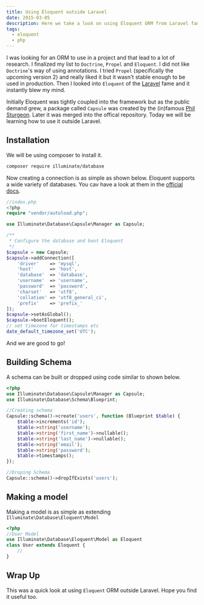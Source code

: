 ```yaml
---
title: Using Eloquent outside Laravel
date: 2015-03-05
description: Here we take a look on using Eloquent ORM from Laravel fame outside it
tags:
  - eloquent
  - php
---
```


I was looking for an ORM to use in a project and that lead to a lot of research. I finalized my list to `Doctrine`, `Propel` and `Eloquent`. I did not like `Doctrine`'s way of using annotations. I tried `Propel` (specifically the upcoming version 2) and really liked it but it wasn't stable enough to be used in production. Then I looked into `Eloquent` of the
[Laravel](http://laravel.com) fame and it instantly blew my mind.

Initially Eloquent was tightly coupled into the framework but as the public demand grew, a package called `Capsule` was created by the (in)famous [Phil Sturgeon](https://twitter.com/philsturgeon). Later it was merged into the offical repository. Today we will be learning how to use it outside Laravel.

## Installation

We will be using composer to install it.

```bash
composer require illuminate/database
```

Now creating a connection is as simple as shown below. Eloquent supports a wide variety of databases. You cav have a look at them in the [official docs](http://laravel.com/docs/database).

```php
//index.php
<?php
require "vendor/autoload.php";

use Illuminate\Database\Capsule\Manager as Capsule;

/**
 * Configure the database and boot Eloquent
 */
$capsule = new Capsule;
$capsule->addConnection([
    'driver'    => 'mysql',
    'host'      => 'host',
    'database'  => 'database',
    'username'  => 'username',
    'password'  => 'password',
    'charset'   => 'utf8',
    'collation' => 'utf8_general_ci',
    'prefix'    => 'prefix_'
]);
$capsule->setAsGlobal();
$capsule->bootEloquent();
// set timezone for timestamps etc
date_default_timezone_set('UTC');
```

And we are good to go!

## Building Schema

A schema can be built or dropped using code similar to shown below.

```php
<?php
use Illuminate\Database\Capsule\Manager as Capsule;
use Illuminate\Database\Schema\Blueprint;

//Creating schema
Capsule::schema()->create('users', function (Blueprint $table) {
    $table->increments('id');
    $table->string('username');
    $table->string('first_name')->nullable();
    $table->string('last_name')->nullable();
    $table->string('email');
    $table->string('password');
    $table->timestamps();
});

//Droping Schema
Capsule::schema()->dropIfExists('users');
```

## Making a model

Making a model is as simple as extending `Illuminate\Database\Eloquent\Model`

```php
<?php
//User Model
use Illuminate\Database\Eloquent\Model as Eloquent
class User extends Eloquent {
    //
}
```

## Wrap Up

This was a quick look at using `Eloquent` ORM outside Laravel. Hope you find it useful too.
